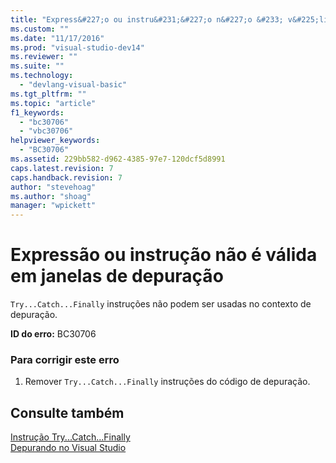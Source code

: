 ```yaml
---
title: "Express&#227;o ou instru&#231;&#227;o n&#227;o &#233; v&#225;lida em janelas de depura&#231;&#227;o | Microsoft Docs"
ms.custom: ""
ms.date: "11/17/2016"
ms.prod: "visual-studio-dev14"
ms.reviewer: ""
ms.suite: ""
ms.technology: 
  - "devlang-visual-basic"
ms.tgt_pltfrm: ""
ms.topic: "article"
f1_keywords: 
  - "bc30706"
  - "vbc30706"
helpviewer_keywords: 
  - "BC30706"
ms.assetid: 229bb582-d962-4385-97e7-120dcf5d8991
caps.latest.revision: 7
caps.handback.revision: 7
author: "stevehoag"
ms.author: "shoag"
manager: "wpickett"
---
```

# Express&#227;o ou instru&#231;&#227;o n&#227;o &#233; v&#225;lida em janelas de depura&#231;&#227;o
`Try...Catch...Finally` instruções não podem ser usadas no contexto de depuração.  
  
 **ID do erro:** BC30706  
  
### Para corrigir este erro  
  
1.  Remover `Try...Catch...Finally` instruções do código de depuração.  
  
## Consulte também  
 [Instrução Try...Catch...Finally](../../visual-basic/language-reference/statements/try-catch-finally-statement.md)   
 [Depurando no Visual Studio](/visual-studio/debugger/debugging-in-visual-studio)